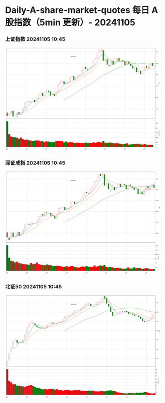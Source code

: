 
# Daily-A-share-market-quotes 每日 A 股指数（5min 更新）- 20241105

### 上证指数 20241105 10:45
![](./fig/2024/11/20241105-sh000001.png)

### 深证成指 20241105 10:45
![](./fig/2024/11/20241105-sz399001.png)

### 北证50 20241105 10:45
![](./fig/2024/11/20241105-bj899050.png)
